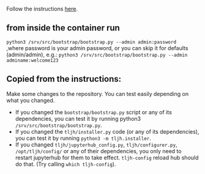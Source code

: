 Follow the instructions [here](https://tljh.jupyter.org/en/latest/contributing/dev-setup.html).

## from inside the container run
`python3 /srv/src/bootstrap/bootstrap.py --admin admin:password`  
,where password is your admin password, or you can skip it for defaults (admin/admin), e.g.:
`python3 /srv/src/bootstrap/bootstrap.py --admin adminame:welcome123`  


## Copied from the instructions:
Make some changes to the repository. You can test easily depending on what you changed.  
* If you changed the `bootstrap/bootstrap.py` script or any of its dependencies, you can test it by running python3 `/srv/src/bootstrap/bootstrap.py`.  
* If you changed the `tljh/installer.py` code (or any of its dependencies), you can test it by running `python3 -m tljh.installer`.  
* If you changed `tljh/jupyterhub_config.py`, `tljh/configurer.py`, `/opt/tljh/config/` or any of their dependencies, you only need to restart jupyterhub for them to take effect. `tljh-config` reload hub should do that. (Try calling `which tljh-config`).  